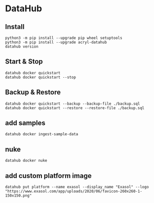 # DataHub

## Install
```shell
python3 -m pip install --upgrade pip wheel setuptools
python3 -m pip install --upgrade acryl-datahub
datahub version
```

## Start & Stop
```shell
datahub docker quickstart
datahub docker quickstart --stop
```


## Backup & Restore
```shell
datahub docker quickstart --backup --backup-file ./backup.sql
datahub docker quickstart --restore --restore-file ./backup.sql
```


## add samples
```shell
datahub docker ingest-sample-data
```

## nuke
```shell
datahub docker nuke
```

## add custom platform image
```shell
datahub put platform --name exasol --display_name "Exasol" --logo "https://www.exasol.com/app/uploads/2020/06/favicon-260x260-1-150x150.png"
```
